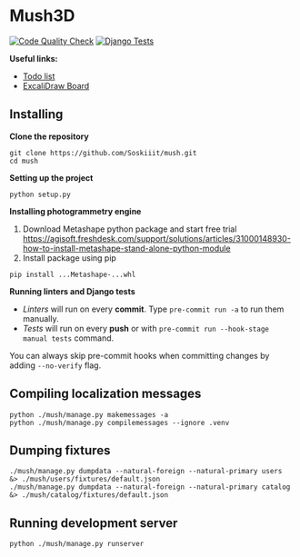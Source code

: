 # Mush3D

[![Code Quality Check](https://github.com/Soskiiit/mush/actions/workflows/linters.yml/badge.svg)](https://github.com/Soskiiit/mush/actions/workflows/linters.yml) [![Django Tests](https://github.com/Soskiiit/mush/actions/workflows/tests.yml/badge.svg)](https://github.com/Soskiiit/mush/actions/workflows/tests.yml)

**Useful links:**
- [Todo list](todo.md)
- [ExcaliDraw Board](https://excalidraw.com/#room=40d1ff70b3686a5c5b03,w6kdCY5a6fkLumdioki-Cg)

## Installing

**Clone the repository**

```
git clone https://github.com/Soskiiit/mush.git
cd mush
```

**Setting up the project**

```
python setup.py
```

**Installing photogrammetry engine**

1. Download Metashape python package and start free trial
   https://agisoft.freshdesk.com/support/solutions/articles/31000148930-how-to-install-metashape-stand-alone-python-module
2. Install package using pip

```
pip install ...Metashape-...whl
```

**Running linters and Django tests**

- *Linters* will run on every **commit**. Type `pre-commit run -a` to run them manually.
- *Tests* will run on every **push** or with `pre-commit run --hook-stage manual tests` command.

You can always skip pre-commit hooks when committing changes by adding `--no-verify` flag.

## Compiling localization messages

```
python ./mush/manage.py makemessages -a
python ./mush/manage.py compilemessages --ignore .venv
```

## Dumping fixtures
```
./mush/manage.py dumpdata --natural-foreign --natural-primary users  &> ./mush/users/fixtures/default.json
./mush/manage.py dumpdata --natural-foreign --natural-primary catalog &> ./mush/catalog/fixtures/default.json
```

## Running development server

```
python ./mush/manage.py runserver
```
